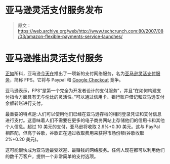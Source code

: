# 亚马逊灵活支付服务发布

> 原文：<https://web.archive.org/web/http://www.techcrunch.com:80/2007/08/03/amazon-flexible-payments-service-launches/>

# 亚马逊推出灵活支付服务

 [正如](https://web.archive.org/web/20211027143600/http://www.beta.techcrunch.com/2007/08/01/amazon-to-launch-payments-services-will-compete-with-paypal-and-google-checkout/)所料，亚马逊[今天在](https://web.archive.org/web/20211027143600/http://gigaom.com/2007/08/03/amazon-vs-paypal-vs-google-checkout/)推出了一项新的支付网络服务，名为[亚马逊灵活支付服务](https://web.archive.org/web/20211027143600/http://www.amazon.com/b/ref=sc_fe_c_1_3435361_1/104-9066604-5529567?ie=UTF8&node=342430011&no=3435361)，简称 FPS。它将与 Paypal 和 [Google Checkout](https://web.archive.org/web/20211027143600/http://www.beta.techcrunch.com/2006/11/11/google-checkout-rolling-out-features-and-waiving-fees/) 竞争。

亚马逊表示，FPS“是第一个完全为开发者设计的支付服务”，并且“在如何构建支付指令方面具有无与伦比的灵活性。”可以通过信用卡、银行账户借记和亚马逊支付余额转账进行支付。

最重要的特点是:人们可以使用他们已经在亚马逊存档的相同登录凭证和支付信息进行支付。这意味着人们不需要在更多的电子商务网站上存储他们的信用卡和其他个人信息。超过 10 美元的支付，亚马逊将收取 2.9%+0.30 美元。这与 PayPal 相匹配，但高于谷歌，谷歌正在通过收取费用来获得市场份额(谷歌收取 2%+0.20 美元)。

这可能很快成为亚马逊最受欢迎、最赚钱的网络服务。任何人现在都可以利用他们的数千万客户，提供一个非常简单的支付选项。